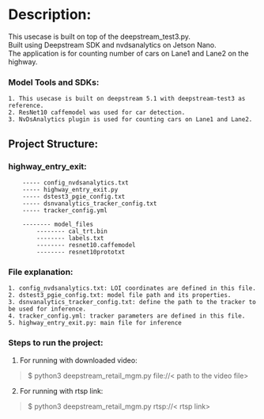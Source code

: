 # Description:
This usecase is built on top of the deepstream_test3.py.<br>
Built using Deepstream SDK and nvdsanalytics on Jetson Nano.<br>
The application is for counting number of cars on Lane1 and Lane2 on the highway. <br>


### Model Tools and SDKs:<br>
    1. This usecase is built on deepstream 5.1 with deepstream-test3 as reference.
    2. ResNet10 caffemodel was used for car detection.
    3. NvDsAnalytics plugin is used for counting cars on Lane1 and Lane2.


## **Project Structure:**<br>

### highway_entry_exit:
        ----- config_nvdsanalytics.txt
        ----- highway_entry_exit.py
        ----- dstest3_pgie_config.txt
        ----- dsnvanalytics_tracker_config.txt
        ----- tracker_config.yml

        -------- model_files
            -------- cal_trt.bin
            -------- labels.txt
            -------- resnet10.caffemodel
            -------- resnet10prototxt

### File explanation:<br>
    1. config_nvdsanalytics.txt: LOI coordinates are defined in this file.
    2. dstest3_pgie_config.txt: model file path and its properties.
    3. dsnvanalytics_tracker_config.txt: define the path to the tracker to be used for inference.
    4. tracker_config.yml: tracker parameters are defined in this file.
    5. highway_entry_exit.py: main file for inference


### Steps to run the project:<br>
1. For running with downloaded video:
> $ python3 deepstream_retail_mgm.py file://< path to the video file>
    
2. For running with rtsp link:
> $ python3 deepstream_retail_mgm.py rtsp://< rtsp link>